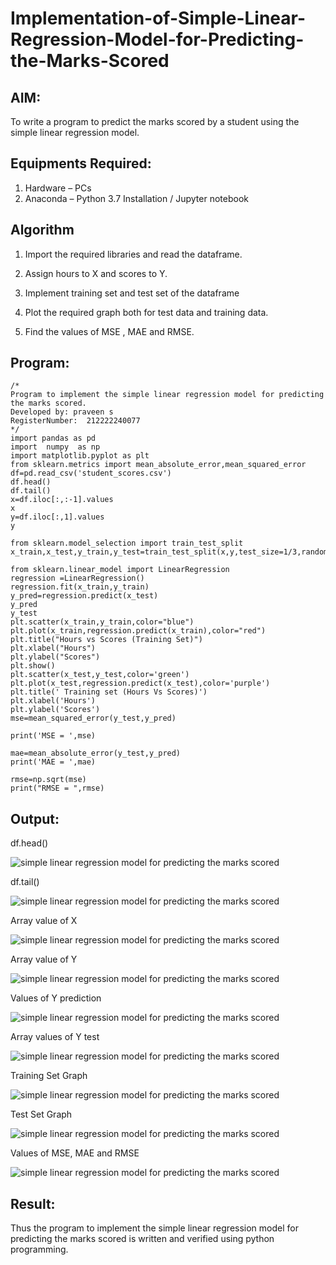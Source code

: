 # Implementation-of-Simple-Linear-Regression-Model-for-Predicting-the-Marks-Scored

## AIM:
To write a program to predict the marks scored by a student using the simple linear regression model.

## Equipments Required:
1. Hardware – PCs
2. Anaconda – Python 3.7 Installation / Jupyter notebook

## Algorithm


  1. Import the required libraries and read the dataframe.

  2. Assign hours to X and scores to Y.

  3. Implement training set and test set of the dataframe

  4. Plot the required graph both for test data and training data.

   5. Find the values of MSE , MAE and RMSE.


## Program:
```
/*
Program to implement the simple linear regression model for predicting the marks scored.
Developed by: praveen s
RegisterNumber:  212222240077
*/
import pandas as pd
import  numpy  as np
import matplotlib.pyplot as plt
from sklearn.metrics import mean_absolute_error,mean_squared_error
df=pd.read_csv('student_scores.csv')
df.head()
df.tail()
x=df.iloc[:,:-1].values
x
y=df.iloc[:,1].values
y

from sklearn.model_selection import train_test_split
x_train,x_test,y_train,y_test=train_test_split(x,y,test_size=1/3,random_state=0)

from sklearn.linear_model import LinearRegression
regression =LinearRegression()
regression.fit(x_train,y_train)
y_pred=regression.predict(x_test)
y_pred
y_test
plt.scatter(x_train,y_train,color="blue")
plt.plot(x_train,regression.predict(x_train),color="red")
plt.title("Hours vs Scores (Training Set)")
plt.xlabel("Hours")
plt.ylabel("Scores")
plt.show()
plt.scatter(x_test,y_test,color='green')
plt.plot(x_test,regression.predict(x_test),color='purple')
plt.title(' Training set (Hours Vs Scores)')
plt.xlabel('Hours')
plt.ylabel('Scores')
mse=mean_squared_error(y_test,y_pred)

print('MSE = ',mse)

mae=mean_absolute_error(y_test,y_pred)
print('MAE = ',mae)

rmse=np.sqrt(mse)
print("RMSE = ",rmse)

```

## Output:
 df.head()
 
![simple linear regression model for predicting the marks scored](sam.png)
  
  
df.tail()

![simple linear regression model for predicting the marks scored](sam1.png)

Array value of X

![simple linear regression model for predicting the marks scored](sam2.png)

Array value of Y

![simple linear regression model for predicting the marks scored](sam3.png)

Values of Y prediction

![simple linear regression model for predicting the marks scored](sam4.png)

Array values of Y test

![simple linear regression model for predicting the marks scored](sam5.png)

Training Set Graph

![simple linear regression model for predicting the marks scored](sam6.png)

Test Set Graph

![simple linear regression model for predicting the marks scored](sam7.png)

Values of MSE, MAE and RMSE

![simple linear regression model for predicting the marks scored](sam8.png)


## Result:
Thus the program to implement the simple linear regression model for predicting the marks scored is written and verified using python programming.
